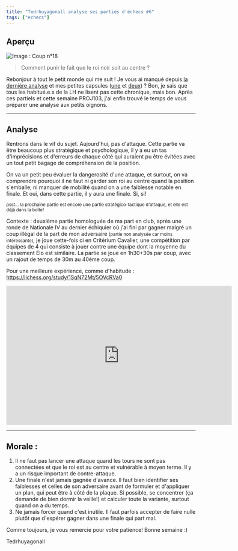 ```yaml
---
title: "Tedrhuyagonall analyse ses parties d'échecs #6"
tags: ["echecs"]
---
```


## Aperçu

![Image : Coup n°18](https://lichess1.org/export/fen.gif?fen=r3k2r%2F1p3p2%2F2pnpq1p%2Fp2nNbp1%2FP2P4%2F1BP5%2F1P2NPPP%2F2QRR1K1+w+kq+-+0+19&color=white&lastMove=g7g5&variant=standard&theme=brown&piece=cburnett)
> Comment punir le fait que le roi noir soit au centre ?

Rebonjour à tout le petit monde qui me suit ! Je vous ai manqué depuis [la dernière analyse](https://lh.rezel.net/LH19/fr/echecs/) et mes petites capsules ([une](https://lh.rezel.net/LH20/fr/echecs/) et [deux](https://lh.rezel.net/LH21/fr/echecs/)) ? Bon, je sais que tous les habitué.e.s de la LH ne lisent pas cette chronique, mais bon. Après ces partiels et cette semaine PROJ103, j'ai enfin trouvé le temps de vous préparer une analyse aux petits oignons.

----

## Analyse

Rentrons dans le vif du sujet. Aujourd'hui, pas d'attaque. Cette partie va être beaucoup plus stratégique et psychologique, il y a eu un tas d'imprécisions et d'erreurs de chaque côté qui auraient pu être évitées avec un tout petit bagage de compréhension de la position.

On va un petit peu évaluer la dangerosité d'une attaque, et surtout, on va comprendre pourquoi il ne faut ni garder son roi au centre quand la position s'emballe, ni manquer de mobilité quand on a une faiblesse notable en finale. Et oui, dans cette partie, il y aura une finale. Si, si!

<small>psst... la prochaine partie est encore une partie stratégico-tactique d'attaque, et elle est déjà dans la boîte!</small>

Contexte : deuxième partie homologuée de ma part en club, après une ronde de Nationale IV au dernier échiquier où j'ai fini par gagner malgré un coup illégal de la part de mon adversaire <small>(partie non analysée car moins intéressante)</small>, je joue cette-fois ci en Critérium Cavalier, une compétition par équipes de 4 qui consiste à jouer contre une équipe dont la moyenne du classement Elo est similaire. La partie se joue en 1h30+30s par coup, avec un rajout de temps de 30m au 40ème coup.

Pour une meilleure expérience, comme d'habitude : 
https://lichess.org/study/1SqN72Mt/5OVcRVa0

<iframe width="600" height="371" src="https://lichess.org/study/embed/1SqN72Mt/5OVcRVa0" frameborder=0></iframe>

----

## Morale : 

1. Il ne faut pas lancer une attaque quand les tours ne sont pas connectées et que le roi est au centre et vulnérable à moyen terme. Il y a un risque important de contre-attaque.
2. Une finale n'est jamais gagnée d'avance. Il faut bien identifier ses faiblesses et celles de son adversaire avant de formuler et d'appliquer un plan, qui peut être à côté de la plaque. Si possible, se concentrer (ça demande de bien dormir la veille!) et calculer toute la variante, surtout quand on a du temps.
3. Ne jamais forcer quand c'est inutile. Il faut parfois accepter de faire nulle plutôt que d'espérer gagner dans une finale qui part mal.

Comme toujours, je vous remercie pour votre patience! Bonne semaine :)

Tedrhuyagonall